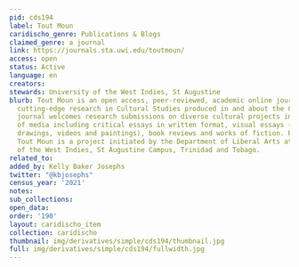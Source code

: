 ```yaml
---
pid: cds194
label: Tout Moun
caridischo_genre: Publications & Blogs
claimed_genre: a journal
link: https://journals.sta.uwi.edu/toutmoun/
access: open
status: Active
language: en
creators:
stewards: University of the West Indies, St Augustine
blurb: Tout Moun is an open access, peer-reviewed, academic online journal for the
  cutting-edge research in Cultural Studies produced in and about the Caribbean. The
  journal welcomes research submissions on diverse cultural projects in a broad range
  of media including critical essays in written format, visual essays (including photographs,
  drawings, videos and paintings), book reviews and works of fiction. Published annually
  Tout Moun is a project initiated by the Department of Liberal Arts at the University
  of the West Indies, St Augustine Campus, Trinidad and Tobago.
related_to:
added_by: Kelly Baker Josephs
twitter: "@kbjosephs"
census_year: '2021'
notes:
sub_collections:
open_data:
order: '190'
layout: caridischo_item
collection: caridischo
thumbnail: img/derivatives/simple/cds194/thumbnail.jpg
full: img/derivatives/simple/cds194/fullwidth.jpg
---
```

